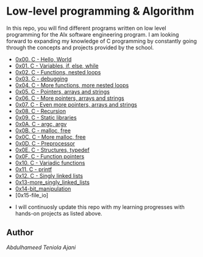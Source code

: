 # Low-level programming & Algorithm

In this repo, you will find different programs written on low level programming for the Alx software engineering program. I am looking forward to expanding my knowledge of C programming by constantly going through the concepts and projects provided by the school. 

* [0x00. C - Hello, World](./0x00-hello_world)
* [0x01. C - Variables, if, else, while](./0x01-variables_if_else_while)
* [0x02. C - Functions, nested loops](./0x02-functions_nested_loops)
* [0x03. C - debugging](./0x03-debugging)
* [0x04. C - More functions, more nested loops](./0x04-more_functions_nested_loops)
* [0x05. C - Pointers, arrays and strings](./0x05-pointers_arrays_strings)
* [0x06. C - More pointers, arrays and strings](./0x06-pointers_arrays_strings)
* [ 0x07. C - Even more pointers, arrays and strings](./0x07-pointers_arrays_strings)
* [ 0x08. C - Recursion](./0x08-recursion)
* [0x09. C - Static libraries](./0x09-static_libraries)
* [0x0A. C - argc, argv](./0x0A-argc_argv)
* [0x0B. C - malloc, free](./0x0B-malloc_free)
* [0x0C. C - More malloc, free](./0x0C-more_malloc_free)
* [0x0D. C - Preprocessor](./0x0D-preprocessor)
* [0x0E. C - Structures, typedef](./0x0E-structures_typedef)
* [0x0F. C - Function pointers](./0x0F-function_pointers)
* [0x10. C - Variadic functions](./0x10-variadic_functions)
* [0x11. C - printf](https://github.com/Elhameed/printf)
* [0x12. C - Singly linked lists](./0x12-singly_linked_lists)
* [0x13-more_singly_linked_lists](./0x13-more_singly_linked_lists)
* [0x14-bit_manipulation](0x14-bit_manipulation)
* [0x15-file_io]

- I will continuosly update this repo with my learning progresses with hands-on projects as listed above.

## Author 
*Abdulhameed Teniola Ajani*
